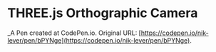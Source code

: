 # THREE.js Orthographic Camera
 _A Pen created at CodePen.io. Original URL: [https://codepen.io/nik-lever/pen/bPYNge](https://codepen.io/nik-lever/pen/bPYNge).

 